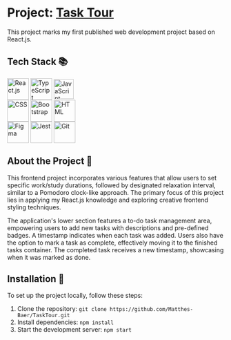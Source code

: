 # Project: <a href="https://task-tour.vercel.app/" target="_blank">Task Tour</a>
This project marks my first published web development project based on React.js.

## Tech Stack 📚
<div>
  <div>
    <img align="center" width="50" height="50" src="https://user-images.githubusercontent.com/25181517/183897015-94a058a6-b86e-4e42-a37f-bf92061753e5.png" alt="React.js" title="React.js"/>
    <img align="center" width="50" height="50" src="https://user-images.githubusercontent.com/25181517/183890598-19a0ac2d-e88a-4005-a8df-1ee36782fde1.png" alt="TypeScript" title="TypeScript"/>
    <img align="center" width="46" height="46" src="https://user-images.githubusercontent.com/25181517/117447155-6a868a00-af3d-11eb-9cfe-245df15c9f3f.png" alt="JavaScript" title="JavaScript"/>
  </div>
  <div>
    <img align="center" width="50" height="50" src="https://user-images.githubusercontent.com/25181517/183898674-75a4a1b1-f960-4ea9-abcb-637170a00a75.png" alt="CSS" title="CSS/SCSS"/>
    <img align="center" width="50" height="50" src="https://user-images.githubusercontent.com/25181517/183898054-b3d693d4-dafb-4808-a509-bab54cf5de34.png" alt="Bootstrap" title="Bootstrap"/>
    <img align="center" width="50" height="50" src="https://user-images.githubusercontent.com/25181517/192158954-f88b5814-d510-4564-b285-dff7d6400dad.png" alt="HTML" title="HTML"/>
  </div>
  <div>
    <img align="center" width="50" height="50" src="https://user-images.githubusercontent.com/25181517/189715289-df3ee512-6eca-463f-a0f4-c10d94a06b2f.png" alt="Figma" title="Figma"/>
    <img align="center" width="50" height="50" src="https://user-images.githubusercontent.com/25181517/187955005-f4ca6f1a-e727-497b-b81b-93fb9726268e.png" alt="Jest" title="Jest"/>
    <img align="center" width="50" height="50" src="https://user-images.githubusercontent.com/25181517/192108372-f71d70ac-7ae6-4c0d-8395-51d8870c2ef0.png" alt="Git" title="Git"/>
  </div>
</div>

## About the Project 🔎
This frontend project incorporates various features that allow users to set specific work/study durations, followed by designated relaxation interval, similar to a Pomodoro clock-like approach. The primary focus of this project lies in applying my React.js knowledge and exploring creative frontend styling techniques.

The application's lower section features a to-do task management area, empowering users to add new tasks with descriptions and pre-defined badges. A timestamp indicates when each task was added. Users also have the option to mark a task as complete, effectively moving it to the finished tasks container. The completed task receives a new timestamp, showcasing when it was marked as done.

## Installation 🔨
To set up the project locally, follow these steps:
1. Clone the repository: `git clone https://github.com/Matthes-Baer/TaskTour.git`
2. Install dependencies: `npm install`
3. Start the development server: `npm start`

